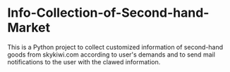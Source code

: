 # Info-Collection-of-Second-hand-Market
This is a Python project to collect customized information of second-hand goods from skykiwi.com according to user's demands and to send mail notifications to the user with the clawed information.
